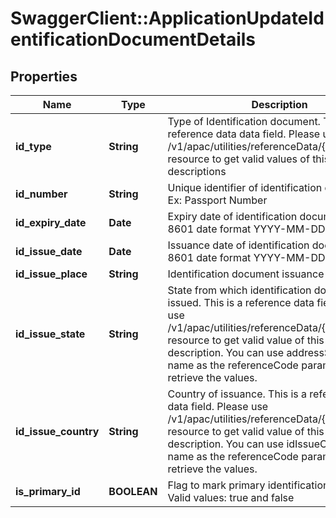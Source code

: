 # SwaggerClient::ApplicationUpdateIdentificationDocumentDetails

## Properties
Name | Type | Description | Notes
------------ | ------------- | ------------- | -------------
**id_type** | **String** | Type of Identification document. This is a reference data data field. Please use /v1/apac/utilities/referenceData/{idType} resource to get valid values of this field with descriptions | [optional] 
**id_number** | **String** | Unique identifier of identification document. Ex: Passport Number | [optional] 
**id_expiry_date** | **Date** | Expiry date of identification document in ISO 8601 date format YYYY-MM-DD | [optional] 
**id_issue_date** | **Date** | Issuance date of identification document in ISO 8601 date format YYYY-MM-DD | [optional] 
**id_issue_place** | **String** | Identification document issuance place | [optional] 
**id_issue_state** | **String** | State from which identification document was issued. This is a reference data field. Please use /v1/apac/utilities/referenceData/{addressState} resource to get valid value of this field with description. You can use addressState field name as the referenceCode parameter to retrieve the values. | [optional] 
**id_issue_country** | **String** | Country of issuance. This is a reference data data field. Please use /v1/apac/utilities/referenceData/{country} resource to get valid value of this field with description. You can use idIssueCountry field name as the referenceCode parameter to retrieve the values. | [optional] 
**is_primary_id** | **BOOLEAN** | Flag to mark primary identification document. Valid values: true and false | [optional] 

